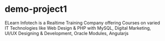 # demo-project1
ELearn Infotech is a Realtime Training Company offering Courses on varied IT Technologies like Web Design &amp; PHP with MySQL, Digital Marketing, UI/UX Designing &amp; Development, Oracle Modules, Angularjs
